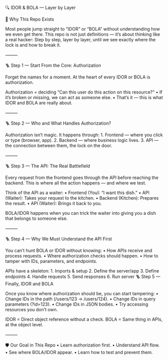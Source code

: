 🔍 IDOR & BOLA — Layer by Layer

📌 Why This Repo Exists

Most people jump straight to “IDOR” or “BOLA” without understanding how we even get there.
This repo is not just definitions — it’s about thinking like a real hacker:
Step by step, layer by layer, until we see exactly where the lock is and how to break it.

⸻

🪜 Step 1 — Start From the Core: Authorization

Forget the names for a moment.
At the heart of every IDOR or BOLA is authorization.

Authorization = deciding “Can this user do this action on this resource?”
	•	If it’s broken or missing, we can act as someone else.
	•	That’s it — this is what IDOR and BOLA are really about.

⸻

🪜 Step 2 — Who and What Handles Authorization?

Authorization isn’t magic. It happens through:
	1.	Frontend — where you click or type (browser, app).
	2.	Backend — where business logic lives.
	3.	API — the connection between them, the lock on the door.

⸻

🪜 Step 3 — The API: The Real Battlefield

Every request from the frontend goes through the API before reaching the backend.
This is where all the action happens — and where we test.

Think of the API as a waiter:
	•	Frontend (You): “I want this dish.”
	•	API (Waiter): Takes your request to the kitchen.
	•	Backend (Kitchen): Prepares the result.
	•	API (Waiter): Brings it back to you.

BOLA/IDOR happens when you can trick the waiter into giving you a dish that belongs to someone else.

⸻

🪜 Step 4 — Why We Must Understand the API First

You can’t hunt BOLA or IDOR without knowing:
	•	How APIs receive and process requests.
	•	Where authorization checks should happen.
	•	How to tamper with IDs, parameters, and endpoints.

APIs have a skeleton:
	1.	Imports & setup
	2.	Define the server/app
	3.	Define endpoints
	4.	Handle requests
	5.	Send responses
	6.	Run server
 🪜 Step 5 — Finally, IDOR and BOLA

Once you know where authorization should be, you can start tampering:
	•	Change IDs in the path (/users/123 → /users/124).
	•	Change IDs in query parameters (?id=123).
	•	Change IDs in JSON bodies.
	•	Try accessing resources you don’t own.

IDOR = Direct object reference without a check.
BOLA = Same thing in APIs, at the object level.

⸻

🛡 Our Goal in This Repo
	•	Learn authorization first.
	•	Understand API flow.
	•	See where BOLA/IDOR appear.
	•	Learn how to test and prevent them.
